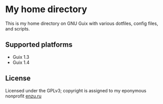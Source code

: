# My home directory

This is my home directory on GNU Guix with various dotfiles, config files, and scripts.

## Supported platforms

- Guix 1.3
- Guix 1.4

## License

Licensed under the GPLv3; copyright is assigned to my eponymous nonprofit [enzu.ru](https://enzu.ru)

